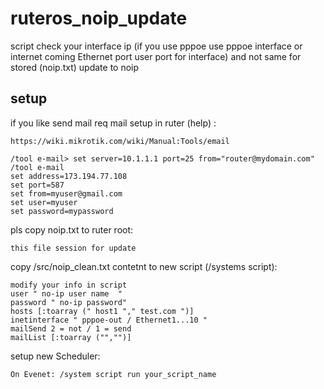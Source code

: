 # ruteros_noip_update

script check your interface ip (if you use pppoe use pppoe interface or internet coming Ethernet port user port for interface)  and not same for stored (noip.txt) update to noip


## setup
 

if you like send mail req mail setup in ruter (help) :

    https://wiki.mikrotik.com/wiki/Manual:Tools/email
    
    /tool e-mail> set server=10.1.1.1 port=25 from="router@mydomain.com"
    /tool e-mail
    set address=173.194.77.108
    set port=587
    set from=myuser@gmail.com
    set user=myuser
    set password=mypassword

pls copy noip.txt to ruter root:

    this file session for update

copy /src/noip_clean.txt contetnt to new script (/systems script):

    modify your info in script
    user " no-ip user name  "
    password " no-ip password"
    hosts [:toarray (" host1 "," test.com ")]
    inetinterface " pppoe-out / Ethernet1...10 "
    mailSend 2 = not / 1 = send
    mailList [:toarray ("","")]

setup new Scheduler:

    On Evenet: /system script run your_script_name